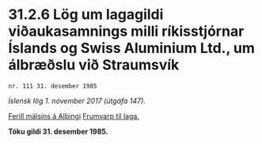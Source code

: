 # 31.2.6 Lög um lagagildi viðaukasamnings milli ríkisstjórnar Íslands og Swiss Aluminium Ltd., um álbræðslu við Straumsvík

`nr. 111 31. desember 1985`

_Íslensk lög 1. nóvember 2017 (útgáfa 147)._

[Ferill málsins á Alþingi](https://www.althingi.is/thingstorf/thingmalalistar-eftir-thingum/ferill/?ltg=108&mnr=134)
[Frumvarp til laga.](https://www.althingi.is/altext/108/s/pdf/0148.pdf)

**Tóku gildi 31. desember 1985.**

